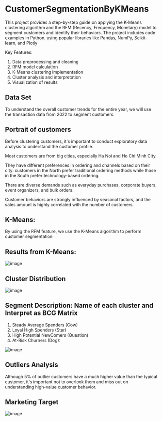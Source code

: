 # CustomerSegmentationByKMeans
This project provides a step-by-step guide on applying the K-Means clustering algorithm and the RFM (Recency, Frequency, Monetary) model to segment customers and identify their behaviors. The project includes code examples in Python, using popular libraries like Pandas, NumPy, Scikit-learn, and Plotly

Key Features:

1. Data preprocessing and cleaning
2. RFM model calculation
3. K-Means clustering implementation
4. Cluster analysis and interpretation
5. Visualization of results

## Data Set
To understand the overall customer trends for the entire year, we will use the transaction data from 2022 to segment customers.

## Portrait of customers

Before clustering customers, it's important to conduct exploratory data analysis to understand the customer profile. 

Most customers are from big cities, especially Ha Noi and Ho Chi Minh City. 

They have different preferences in ordering and channels based on their city: customers in the North prefer traditional ordering methods while those in the South prefer technology-based ordering. 

There are diverse demands such as everyday purchases, corporate buyers, event organizers, and bulk orders. 

Customer behaviors are strongly influenced by seasonal factors, and the sales amount is highly correlated with the number of customers.

## K-Means:
By using the RFM feature, we use the K-Means algorithm to perform customer segmentation

## Results from K-Means:
![image](https://github.com/user-attachments/assets/b22392db-f5c1-459a-ac6e-9c30035e8154)

## Cluster Distribution
![image](https://github.com/user-attachments/assets/da7c0212-330d-48ce-8c64-f026903e502e)

## Segment Description: Name of each cluster and Interpret as BCG Matrix
1. Steady Average Spenders (Cow)
2. Loyal High Spenders (Star)
3. High Potential NewComers (Question)
4. At-Risk Churners (Dog): 

![image](https://github.com/user-attachments/assets/dc8ff0e1-8945-4d5e-81ca-a4d05e0409ba)

## Outliers Analysis
Although 5% of outlier customers have a much higher value than the typical customer, it's important not to overlook them and miss out on understanding high-value customer behavior.

## Marketing Target
![image](https://github.com/user-attachments/assets/f22d297f-67aa-43f5-a8d8-ac525f3c930d)

